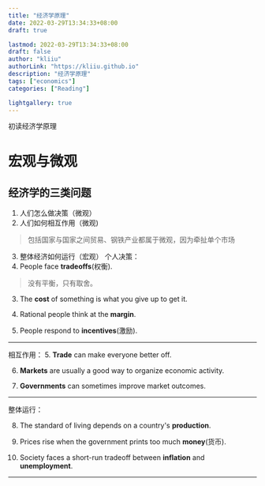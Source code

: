 ```yaml
---
title: "经济学原理"
date: 2022-03-29T13:34:33+08:00
draft: true

lastmod: 2022-03-29T13:34:33+08:00
draft: false
author: "kliiu"
authorLink: "https://kliiu.github.io"
description: "经济学原理"
tags: ["economics"]
categories: ["Reading"]

lightgallery: true
---
```

初读经济学原理
<!--more-->
# 宏观与微观
## 经济学的三类问题
1. 人们怎么做决策（微观）
2. 人们如何相互作用（微观)
>包括国家与国家之间贸易、钢铁产业都属于微观，因为牵扯单个市场
3. 整体经济如何运行（宏观）
个人决策：
1. People face **tradeoffs**(权衡).
>没有平衡，只有取舍。

3. The **cost** of something is what you give up to get it.

4. Rational people think at the **margin**. 

5. People respond to **incentives**(激励).

---
相互作用：
5. **Trade** can make everyone better off.

6. **Markets** are usually a good way to organize economic activity. 

7. **Governments** can sometimes improve market outcomes.
---
整体运行：

8. The standard of living depends on a country's **production**.

9. Prices rise when the government prints too much **money**(货币).

10. Society faces a short-run tradeoff between **inflation** and **unemployment**. 
---